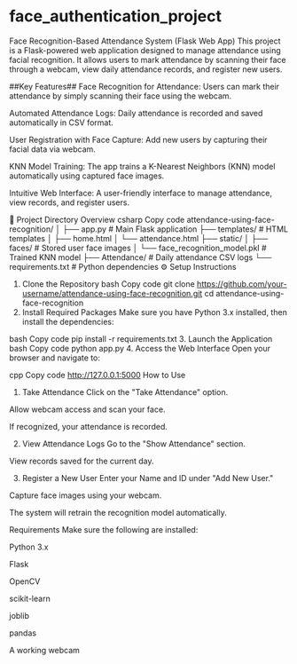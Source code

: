 # face_authentication_project
Face Recognition-Based Attendance System (Flask Web App)
This project is a Flask-powered web application designed to manage attendance using facial recognition. It allows users to mark attendance by scanning their face through a webcam, view daily attendance records, and register new users.

##Key Features##
Face Recognition for Attendance:
Users can mark their attendance by simply scanning their face using the webcam.

Automated Attendance Logs:
Daily attendance is recorded and saved automatically in CSV format.

User Registration with Face Capture:
Add new users by capturing their facial data via webcam.

KNN Model Training:
The app trains a K-Nearest Neighbors (KNN) model automatically using captured face images.

Intuitive Web Interface:
A user-friendly interface to manage attendance, view records, and register users.

📁 Project Directory Overview
csharp
Copy code
attendance-using-face-recognition/
│
├── app.py                          # Main Flask application
├── templates/                      # HTML templates
│   ├── home.html
│   └── attendance.html
├── static/
│   ├── faces/                      # Stored user face images
│   └── face_recognition_model.pkl # Trained KNN model
├── Attendance/                     # Daily attendance CSV logs
└── requirements.txt                # Python dependencies
⚙️ Setup Instructions
1. Clone the Repository
bash
Copy code
git clone https://github.com/your-username/attendance-using-face-recognition.git
cd attendance-using-face-recognition
2. Install Required Packages
Make sure you have Python 3.x installed, then install the dependencies:

bash
Copy code
pip install -r requirements.txt
3. Launch the Application
bash
Copy code
python app.py
4. Access the Web Interface
Open your browser and navigate to:

cpp
Copy code
http://127.0.0.1:5000
 How to Use
1. Take Attendance
Click on the "Take Attendance" option.

Allow webcam access and scan your face.

If recognized, your attendance is recorded.

2. View Attendance Logs
Go to the "Show Attendance" section.

View records saved for the current day.

3. Register a New User
Enter your Name and ID under "Add New User."

Capture face images using your webcam.

The system will retrain the recognition model automatically.

 Requirements
Make sure the following are installed:

Python 3.x

Flask

OpenCV

scikit-learn

joblib

pandas

A working webcam


